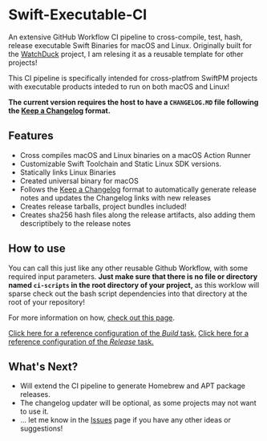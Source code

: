 # Swift-Executable-CI
An extensive GitHub Workflow CI pipeline to cross-compile, test, hash, release executable Swift Binaries for macOS and Linux.
Originally built for the [WatchDuck](https://github.com/BertanT/WatchDuck) project, I am relesing it as a reusable template for other projects!

This CI pipeline is specifically intended for cross-platfrom SwiftPM projects with executable products inteded to run on both macOS and Linux!
 
**The current version requires the host to have a `CHANGELOG.MD` file following the [Keep a Changelog](https://keepachangelog.com) format.**

## Features
* Cross compiles macOS and Linux binaries on a macOS Action Runner
* Customizable Swift Toolchain and Static Linux SDK versions.
* Statically links Linux Binaries
* Created universal binary for macOS
* Follows the [Keep a Changelog](https://keepachangelog.com) format to automatically generate release notes and updates the Changelog links with new releases
* Creates release tarballs, project bundles included!
* Creates sha256 hash files along the release artifacts, also adding them descriptibely to the release notes

## How to use
You can call this just like any other reusable Github Workflow, with some required input parameters. **Just make sure that there is no file or directory named `ci-scripts` in the root directory of your project,** as this worklow will sparse check out the bash script dependencies into that directory at the root of your repository!

For more information on how, [check out this page](https://docs.github.com/en/actions/learn-github-actions/reusing-workflows).

[Click here for a reference configuration of the *Build* task.](https://github.com/BertanT/WatchDuck/blob/main/.github/workflows/build.yml)
[Click here for a reference configuration of the *Release* task.](https://github.com/BertanT/WatchDuck/blob/main/.github/workflows/build.yml)

## What's Next?
* Will extend the CI pipeline to generate Homebrew and APT package releases.
* The changelog updater will be optional, as some projects may not want to use it.
* ... let me know in the [Issues](https://github.com/BertanT/Swift-Executable-CI/issues) page if you have any other ideas or suggestions!